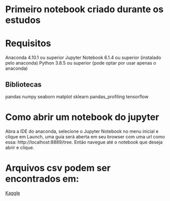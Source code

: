 # Primeiro notebook criado durante os estudos

# Requisitos
Anaconda 4.10.1 ou superior
Jupyter Notebook 6.1.4 ou superior (instalado pelo anaconda)
Python 3.8.5 ou superior (pode optar por usar apenas o anaconda)

## Bibliotecas
pandas
numpy
seaborn
matplot
sklearn
pandas_profiling
tensorflow

# Como abrir um notebook do jupyter
Abra a IDE do anaconda, selecione o Jupyter Notebook no menu inicial e clique em Launch,
uma guia será aberta em seu browser com uma url como essa: http://localhost:8889/tree.
Então navegue até o notebook que deseja abrir e clique. 

# Arquivos csv podem ser encontrados em:
[Kaggle](https://www.kaggle.com/mnassrib/telecom-churn-datasets)

